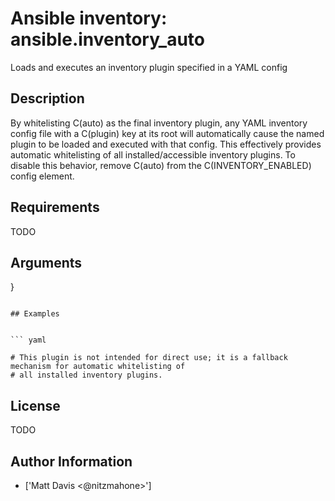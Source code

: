 # Ansible inventory: ansible.inventory_auto


Loads and executes an inventory plugin specified in a YAML config

## Description

By whitelisting C(auto) as the final inventory plugin, any YAML inventory config file with a C(plugin) key at its root will automatically cause the named plugin to be loaded and executed with that config. This effectively provides automatic whitelisting of all installed/accessible inventory plugins.
To disable this behavior, remove C(auto) from the C(INVENTORY_ENABLED) config element.

## Requirements

TODO

## Arguments

}
```

## Examples


``` yaml

# This plugin is not intended for direct use; it is a fallback mechanism for automatic whitelisting of
# all installed inventory plugins.

```

## License

TODO

## Author Information
  - ['Matt Davis <@nitzmahone>']
